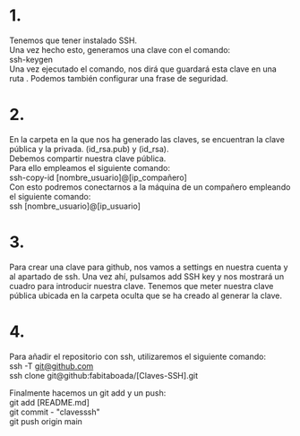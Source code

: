 # 1.  
Tenemos que tener instalado SSH.  
Una vez hecho esto, generamos una clave con el comando:  
ssh-keygen  
Una vez ejecutado el comando, nos dirá que guardará esta clave en una ruta . Podemos también configurar una frase de seguridad.  

# 2.
En la carpeta en la que nos ha generado las claves, se encuentran la clave pública y la privada. (id_rsa.pub) y (id_rsa).  
Debemos compartir nuestra clave pública.  
Para ello empleamos el siguiente comando:  
ssh-copy-id [nombre_usuario]@[ip_compañero]  
Con esto podremos conectarnos a la máquina de un compañero empleando el siguiente comando:  
ssh [nombre_usuario]@[ip_usuario]  

# 3.    
Para crear una clave para github, nos vamos a settings en nuestra cuenta y al apartado de ssh. Una vez ahí, pulsamos add SSH key y nos mostrará un cuadro para introducir nuestra clave. Tenemos que meter nuestra clave pública ubicada en la carpeta oculta que se ha creado al generar la clave.  

# 4.  
Para añadir el repositorio con ssh, utilizaremos el siguiente comando:  
ssh -T git@github.com  
ssh clone git@github:fabitaboada/[Claves-SSH].git  

Finalmente hacemos un git add y un push:  
git add [README.md]  
git commit - "clavesssh"  
git push origin main   



